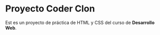 # Proyecto Coder Clon


Est es un proyecto de práctica de HTML y CSS del curso de **Desarrollo Web**.





